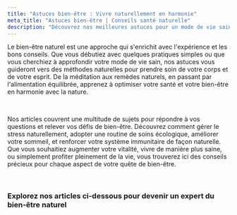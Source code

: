 ```yaml
---
title: "Astuces bien-être : Vivre naturellement en harmonie"
meta_title: "Astuces bien-être | Conseils santé naturelle"
description: "Découvrez nos meilleures astuces pour un mode de vie sain et naturel. Conseils pratiques sur le bien-être, la relaxation et les remèdes naturels pour tous."
---
```


Le bien-être naturel est une approche qui s'enrichit avec l'expérience et les bons conseils. Que vous débutiez avec quelques pratiques simples ou que vous cherchiez à approfondir votre mode de vie sain, nos astuces vous guideront vers des méthodes naturelles pour prendre soin de votre corps et de votre esprit. De la méditation aux remèdes naturels, en passant par l'alimentation équilibrée, apprenez à optimiser votre santé et votre bien-être en harmonie avec la nature.

<br/>

Nos articles couvrent une multitude de sujets pour répondre à vos questions et relever vos défis de bien-être. Découvrez comment gérer le stress naturellement, adopter une routine de soins écologique, améliorer votre sommeil, et renforcer votre système immunitaire de façon naturelle. Que vous souhaitiez augmenter votre vitalité, vivre de manière plus saine, ou simplement profiter pleinement de la vie, vous trouverez ici des conseils précieux pour chaque aspect de votre quête de bien-être.

<br/>

### Explorez nos articles ci-dessous pour devenir un expert du bien-être naturel

<br/>